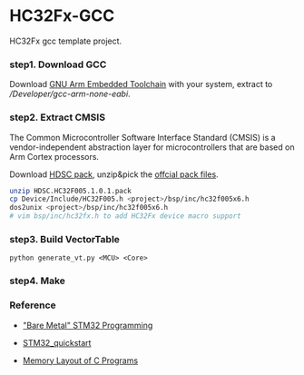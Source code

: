 # HC32Fx-GCC
HC32Fx gcc template project.


### step1. Download GCC
Download [GNU Arm Embedded Toolchain](https://launchpad.net/gcc-arm-embedded/+download) with your system, extract to */Developer/gcc-arm-none-eabi*.


### step2. Extract CMSIS
The Common Microcontroller Software Interface Standard (CMSIS) is a vendor-independent abstraction layer for microcontrollers that are based on Arm Cortex processors. 

Download [HDSC pack](https://developer.arm.com/embedded/cmsis/cmsis-packs/devices), unzip&pick the [offcial pack files](https://github.com/hdscmcu/pack).

```bash
unzip HDSC.HC32F005.1.0.1.pack
cp Device/Include/HC32F005.h <project>/bsp/inc/hc32f005x6.h
dos2unix <project>/bsp/inc/hc32f005x6.h
# vim bsp/inc/hc32fx.h to add HC32Fx device macro support
```

### step3. Build VectorTable
`python generate_vt.py <MCU> <Core> `


### step4. Make


### Reference

* ["Bare Metal" STM32 Programming](https://vivonomicon.com/2018/04/02/bare-metal-stm32-programming-part-1-hello-arm/)

* [STM32_quickstart](https://github.com/WRansohoff/STM32_quickstart)

* [Memory Layout of C Programs](https://www.geeksforgeeks.org/memory-layout-of-c-program/)
